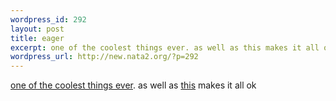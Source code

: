 ```yaml
--- 
wordpress_id: 292
layout: post
title: eager
excerpt: one of the coolest things ever. as well as this makes it all ok
wordpress_url: http://new.nata2.org/?p=292
---
```

<a href="http://micro.magnet.fsu.edu/primer/java/scienceopticsu/powersof10/">one of the coolest things ever</a>. as well as <a href="http://msdl.microsoft.com/msdownload/mschat/2.5/x86/en/MSCHAT25.EXE">this</a> makes it all ok
